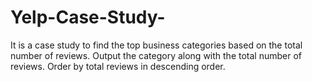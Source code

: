 # Yelp-Case-Study-
It is a case study to find the top business categories based on the total number of reviews. Output the category along with the total number of reviews. Order by total reviews in descending order.
